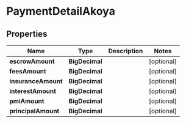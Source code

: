 

# PaymentDetailAkoya


## Properties

| Name | Type | Description | Notes |
|------------ | ------------- | ------------- | -------------|
|**escrowAmount** | **BigDecimal** |  |  [optional] |
|**feesAmount** | **BigDecimal** |  |  [optional] |
|**insuranceAmount** | **BigDecimal** |  |  [optional] |
|**interestAmount** | **BigDecimal** |  |  [optional] |
|**pmiAmount** | **BigDecimal** |  |  [optional] |
|**principalAmount** | **BigDecimal** |  |  [optional] |



